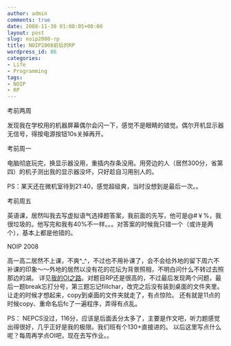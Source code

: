 ```yaml
---
author: admin
comments: true
date: 2008-11-30 01:08:05+00:00
layout: post
slug: noip2008-rp
title: NOIP2008前后的RP
wordpress_id: 86
categories:
- Life
- Programming
tags:
- NOIP
- RP
---
```


考前两周

发现我在学校用的机器屏幕偶尔会闪一下，感觉不是眼睛的错觉。偶尔开机显示器无信号，得按电源按钮10s关掉再开。

考前周一

电脑彻底玩完，换显示器没用，重插内存条没用。用旁边的人（居然300分，省第四）的机子测出我的显示器没坏，只好趁自习用别人的。

PS：某天还在微机室待到21:40，感觉超级爽，当时没想到是最后一次。。

考前周五

英语课，居然叫我去写虚拟语气选择题答案，我前面的先写，他可是@#￥%，我很垃圾的。他写完和我有40%不一样。。。对答案的时候我只错一个（或许是两个），基本上都是他错的。

NOIP 2008

高一高二居然不上课，不爽^_^，不过也不用补课了，会不会给外地的留下周六不补课的印象～～外地的居然以没有花的花坛为背景照相，不明白问什么不转过去照那边的湖。
详见[我的OI之路](http://greenmoon55.com/my-oi-way/)。对题目RP还是很高的，不过最后发现两个问题，最后一题break忘打分号，第三题忘记fillchar，改完之后没有装到桌面的文件夹里。让走的时候才想起来，copy到桌面的文件夹就走了，有点惊险。
还有就是11点的时候copy、重命名后fc了一遍程序，弄得有点乱。

PS： 
NEPCS没过，116分，应该是后面丢分太多了，主要是作文吧，听力题感觉出得很好，几乎正好是我的极限。我们班有个130+直接进的。
以后这里写点什么呢？每周再学点OI吧，现在去写作业。。
